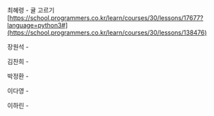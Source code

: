 최혜령 - 귤 고르기 [https://school.programmers.co.kr/learn/courses/30/lessons/17677?language=python3#](https://school.programmers.co.kr/learn/courses/30/lessons/138476)

장원석 - 

김찬희 - 

박정환 - 

이다영 - 

이하린 - 

